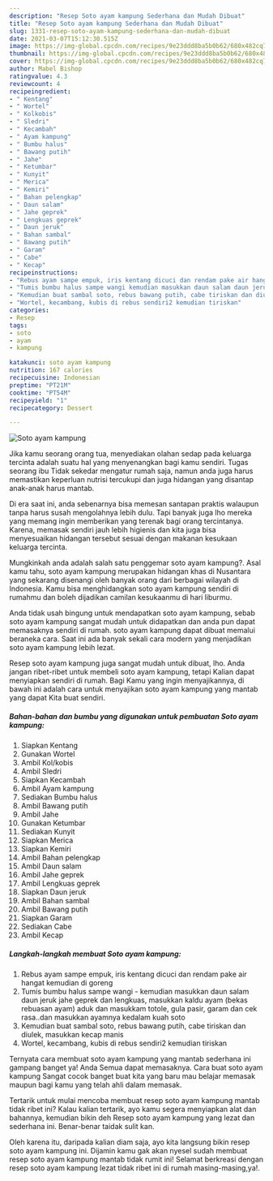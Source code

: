 ```yaml
---
description: "Resep Soto ayam kampung Sederhana dan Mudah Dibuat"
title: "Resep Soto ayam kampung Sederhana dan Mudah Dibuat"
slug: 1331-resep-soto-ayam-kampung-sederhana-dan-mudah-dibuat
date: 2021-03-07T15:12:30.515Z
image: https://img-global.cpcdn.com/recipes/9e23ddd8ba5b0b62/680x482cq70/soto-ayam-kampung-foto-resep-utama.jpg
thumbnail: https://img-global.cpcdn.com/recipes/9e23ddd8ba5b0b62/680x482cq70/soto-ayam-kampung-foto-resep-utama.jpg
cover: https://img-global.cpcdn.com/recipes/9e23ddd8ba5b0b62/680x482cq70/soto-ayam-kampung-foto-resep-utama.jpg
author: Mabel Bishop
ratingvalue: 4.3
reviewcount: 4
recipeingredient:
- " Kentang"
- " Wortel"
- " Kolkobis"
- " Sledri"
- " Kecambah"
- " Ayam kampung"
- " Bumbu halus"
- " Bawang putih"
- " Jahe"
- " Ketumbar"
- " Kunyit"
- " Merica"
- " Kemiri"
- " Bahan pelengkap"
- " Daun salam"
- " Jahe geprek"
- " Lengkuas geprek"
- " Daun jeruk"
- " Bahan sambal"
- " Bawang putih"
- " Garam"
- " Cabe"
- " Kecap"
recipeinstructions:
- "Rebus ayam sampe empuk, iris kentang dicuci dan rendam pake air hangat kemudian di goreng"
- "Tumis bumbu halus sampe wangi kemudian masukkan daun salam daun jeruk jahe geprek dan lengkuas, masukkan kaldu ayam (bekas rebuasan ayam) aduk dan masukkam totole, gula pasir, garam dan cek rasa..dan masukkan ayamnya kedalam kuah soto"
- "Kemudian buat sambal soto, rebus bawang putih, cabe tiriskan dan diulek, masukkan kecap manis"
- "Wortel, kecambang, kubis di rebus sendiri2 kemudian tiriskan"
categories:
- Resep
tags:
- soto
- ayam
- kampung

katakunci: soto ayam kampung 
nutrition: 167 calories
recipecuisine: Indonesian
preptime: "PT21M"
cooktime: "PT54M"
recipeyield: "1"
recipecategory: Dessert

---
```



![Soto ayam kampung](https://img-global.cpcdn.com/recipes/9e23ddd8ba5b0b62/680x482cq70/soto-ayam-kampung-foto-resep-utama.jpg)

Jika kamu seorang orang tua, menyediakan olahan sedap pada keluarga tercinta adalah suatu hal yang menyenangkan bagi kamu sendiri. Tugas seorang ibu Tidak sekedar mengatur rumah saja, namun anda juga harus memastikan keperluan nutrisi tercukupi dan juga hidangan yang disantap anak-anak harus mantab.

Di era  saat ini, anda sebenarnya bisa memesan santapan praktis walaupun tanpa harus susah mengolahnya lebih dulu. Tapi banyak juga lho mereka yang memang ingin memberikan yang terenak bagi orang tercintanya. Karena, memasak sendiri jauh lebih higienis dan kita juga bisa menyesuaikan hidangan tersebut sesuai dengan makanan kesukaan keluarga tercinta. 



Mungkinkah anda adalah salah satu penggemar soto ayam kampung?. Asal kamu tahu, soto ayam kampung merupakan hidangan khas di Nusantara yang sekarang disenangi oleh banyak orang dari berbagai wilayah di Indonesia. Kamu bisa menghidangkan soto ayam kampung sendiri di rumahmu dan boleh dijadikan camilan kesukaanmu di hari liburmu.

Anda tidak usah bingung untuk mendapatkan soto ayam kampung, sebab soto ayam kampung sangat mudah untuk didapatkan dan anda pun dapat memasaknya sendiri di rumah. soto ayam kampung dapat dibuat memalui beraneka cara. Saat ini ada banyak sekali cara modern yang menjadikan soto ayam kampung lebih lezat.

Resep soto ayam kampung juga sangat mudah untuk dibuat, lho. Anda jangan ribet-ribet untuk membeli soto ayam kampung, tetapi Kalian dapat menyiapkan sendiri di rumah. Bagi Kamu yang ingin menyajikannya, di bawah ini adalah cara untuk menyajikan soto ayam kampung yang mantab yang dapat Kita buat sendiri.

<!--inarticleads1-->

##### Bahan-bahan dan bumbu yang digunakan untuk pembuatan Soto ayam kampung:

1. Siapkan  Kentang
1. Gunakan  Wortel
1. Ambil  Kol/kobis
1. Ambil  Sledri
1. Siapkan  Kecambah
1. Ambil  Ayam kampung
1. Sediakan  Bumbu halus
1. Ambil  Bawang putih
1. Ambil  Jahe
1. Gunakan  Ketumbar
1. Sediakan  Kunyit
1. Siapkan  Merica
1. Siapkan  Kemiri
1. Ambil  Bahan pelengkap
1. Ambil  Daun salam
1. Ambil  Jahe geprek
1. Ambil  Lengkuas geprek
1. Siapkan  Daun jeruk
1. Ambil  Bahan sambal
1. Ambil  Bawang putih
1. Siapkan  Garam
1. Sediakan  Cabe
1. Ambil  Kecap




<!--inarticleads2-->

##### Langkah-langkah membuat Soto ayam kampung:

1. Rebus ayam sampe empuk, iris kentang dicuci dan rendam pake air hangat kemudian di goreng
1. Tumis bumbu halus sampe wangi - kemudian masukkan daun salam daun jeruk jahe geprek dan lengkuas, masukkan kaldu ayam (bekas rebuasan ayam) aduk dan masukkam totole, gula pasir, garam dan cek rasa..dan masukkan ayamnya kedalam kuah soto
1. Kemudian buat sambal soto, rebus bawang putih, cabe tiriskan dan diulek, masukkan kecap manis
1. Wortel, kecambang, kubis di rebus sendiri2 kemudian tiriskan




Ternyata cara membuat soto ayam kampung yang mantab sederhana ini gampang banget ya! Anda Semua dapat memasaknya. Cara buat soto ayam kampung Sangat cocok banget buat kita yang baru mau belajar memasak maupun bagi kamu yang telah ahli dalam memasak.

Tertarik untuk mulai mencoba membuat resep soto ayam kampung mantab tidak ribet ini? Kalau kalian tertarik, ayo kamu segera menyiapkan alat dan bahannya, kemudian bikin deh Resep soto ayam kampung yang lezat dan sederhana ini. Benar-benar taidak sulit kan. 

Oleh karena itu, daripada kalian diam saja, ayo kita langsung bikin resep soto ayam kampung ini. Dijamin kamu gak akan nyesel sudah membuat resep soto ayam kampung mantab tidak rumit ini! Selamat berkreasi dengan resep soto ayam kampung lezat tidak ribet ini di rumah masing-masing,ya!.

